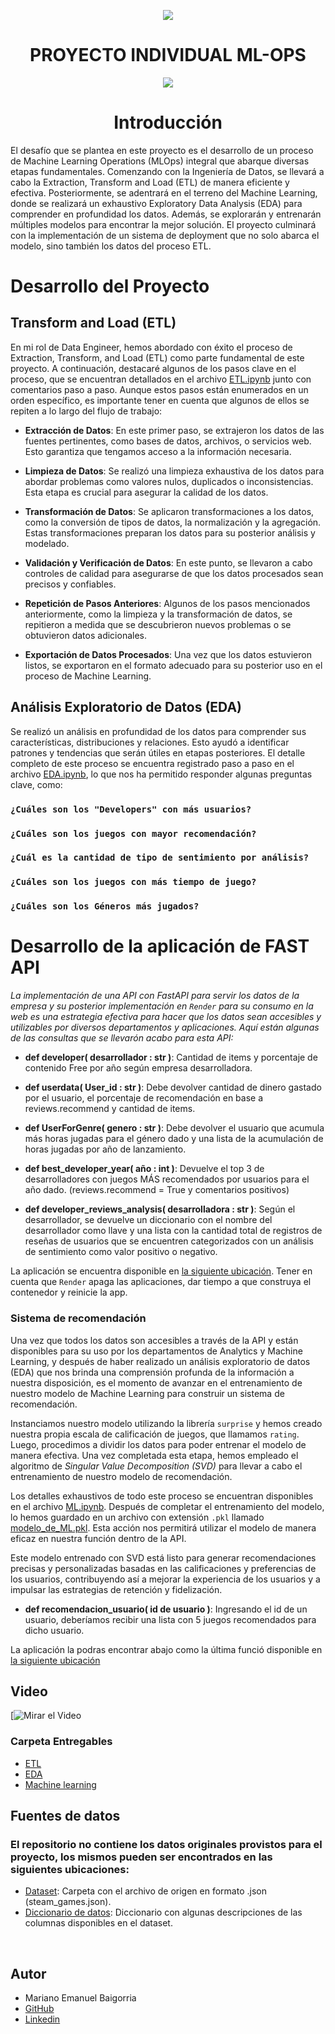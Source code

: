 <p align=center><img src=https://d31uz8lwfmyn8g.cloudfront.net/Assets/logo-henry-white-lg.png><p>

# <h1 align=center> **PROYECTO INDIVIDUAL ML-OPS** </h1>

<p align=center><img src=https://ubuntucommunity.s3.dualstack.us-east-2.amazonaws.com/original/3X/5/5/559eebb1b680098adc83ef22cbba1078d3b43033.png><p>

# <h1 align=center> **Introducción** </h1>

El desafío que se plantea en este proyecto es el desarrollo de un proceso de Machine Learning Operations (MLOps) integral que abarque diversas etapas fundamentales. Comenzando con la Ingeniería de Datos, se llevará a cabo la Extraction, Transform and Load (ETL) de manera eficiente y efectiva. Posteriormente, se adentrará en el terreno del Machine Learning, donde se realizará un exhaustivo Exploratory Data Analysis (EDA) para comprender en profundidad los datos. Además, se explorarán y entrenarán múltiples modelos para encontrar la mejor solución. El proyecto culminará con la implementación de un sistema de deployment que no solo abarca el modelo, sino también los datos del proceso ETL. 

# <h1 align=left> **Desarrollo del Proyecto**</h1>

## **Transform and Load** (ETL)

En mi rol de Data Engineer, hemos abordado con éxito el proceso de Extraction, Transform, and Load (ETL) como parte fundamental de este proyecto. A continuación, destacaré algunos de los pasos clave en el proceso, que se encuentran detallados en el archivo [ETL.ipynb](Entregables/ETL.ipynb) junto con comentarios paso a paso. Aunque estos pasos están enumerados en un orden específico, es importante tener en cuenta que algunos de ellos se repiten a lo largo del flujo de trabajo:

+ **Extracción de Datos**: En este primer paso, se extrajeron los datos de las fuentes pertinentes, como bases de datos, archivos, o servicios web. Esto garantiza que tengamos acceso a la información necesaria.

+ **Limpieza de Datos**: Se realizó una limpieza exhaustiva de los datos para abordar problemas como valores nulos, duplicados o inconsistencias. Esta etapa es crucial para asegurar la calidad de los datos.

+ **Transformación de Datos**: Se aplicaron transformaciones a los datos, como la conversión de tipos de datos, la normalización y la agregación. Estas transformaciones preparan los datos para su posterior análisis y modelado.

+ **Validación y Verificación de Datos**: En este punto, se llevaron a cabo controles de calidad para asegurarse de que los datos procesados sean precisos y confiables.

+ **Repetición de Pasos Anteriores**: Algunos de los pasos mencionados anteriormente, como la limpieza y la transformación de datos, se repitieron a medida que se descubrieron nuevos problemas o se obtuvieron datos adicionales.

+ **Exportación de Datos Procesados**: Una vez que los datos estuvieron listos, se exportaron en el formato adecuado para su posterior uso en el proceso de Machine Learning.

## **Análisis Exploratorio de Datos** (EDA)

Se realizó un análisis en profundidad de los datos para comprender sus características, distribuciones y relaciones. Esto ayudó a identificar patrones y tendencias que serán útiles en etapas posteriores. El detalle completo de este proceso se encuentra registrado paso a paso en el archivo [EDA.ipynb](Entregables/EDA.ipynb), lo que nos ha permitido responder algunas preguntas clave, como:

### `¿Cuáles son los "Developers" con más usuarios?` 
### `¿Cuáles son los juegos con mayor recomendación?`
### `¿Cuál es la cantidad de tipo de sentimiento por análisis?`
### `¿Cuáles son los juegos con más tiempo de juego?`
### `¿Cuáles son los Géneros más jugados?`

# **Desarrollo de la aplicación de FAST API**

*La implementación de una API con FastAPI para servir los datos de la empresa y su posterior implementación en `Render` para su consumo en la web es una estrategia efectiva para hacer que los datos sean accesibles y utilizables por diversos departamentos y aplicaciones. Aquí están algunas de las consultas que se llevarón acabo para esta API:*

+ **def developer( desarrollador : str )**: Cantidad de items y porcentaje de contenido Free por año según empresa desarrolladora.

+ **def userdata( User_id : str )**: Debe devolver cantidad de dinero gastado por el usuario, el porcentaje de recomendación en base a reviews.recommend y cantidad de items.

+ **def UserForGenre( genero : str )**: Debe devolver el usuario que acumula más horas jugadas para el género dado y una lista de la acumulación de horas jugadas por año de lanzamiento.

+ **def best_developer_year( año : int )**: Devuelve el top 3 de desarrolladores con juegos MÁS recomendados por usuarios para el año dado. (reviews.recommend = True y comentarios positivos)

+ **def developer_reviews_analysis( desarrolladora : str )**: Según el desarrollador, se devuelve un diccionario con el nombre del desarrollador como llave y una lista con la cantidad total de registros de reseñas de usuarios que se encuentren categorizados con un análisis de sentimiento como valor positivo o negativo.

La aplicación se encuentra disponible en [la siguiente ubicación](https://proyecto-ml-ops-epok.onrender.com/docs). Tener en cuenta que `Render` apaga las aplicaciones, dar tiempo a que construya el contenedor y reinicie la app.


### **Sistema de recomendación**

Una vez que todos los datos son accesibles a través de la API y están disponibles para su uso por los departamentos de Analytics y Machine Learning, y después de haber realizado un análisis exploratorio de datos (EDA) que nos brinda una comprensión profunda de la información a nuestra disposición, es el momento de avanzar en el entrenamiento de nuestro modelo de Machine Learning para construir un sistema de recomendación.

Instanciamos nuestro modelo utilizando la librería `surprise` y hemos creado nuestra propia escala de calificación de juegos, que llamamos `rating`. Luego, procedimos a dividir los datos para poder entrenar el modelo de manera efectiva. Una vez completada esta etapa, hemos empleado el algoritmo de *Singular Value Decomposition (SVD)* para llevar a cabo el entrenamiento de nuestro modelo de recomendación.

Los detalles exhaustivos de todo este proceso se encuentran disponibles en el archivo [ML.ipynb](Entregables/ML.ipynb). Después de completar el entrenamiento del modelo, lo hemos guardado en un archivo con extensión `.pkl` llamado [modelo_de_ML.pkl](modelo_de_ML.pkl). Esta acción nos permitirá utilizar el modelo de manera eficaz en nuestra función dentro de la API.

Este modelo entrenado con SVD está listo para generar recomendaciones precisas y personalizadas basadas en las calificaciones y preferencias de los usuarios, contribuyendo así a mejorar la experiencia de los usuarios y a impulsar las estrategias de retención y fidelización.

+ **def recomendacion_usuario( id de usuario )**: Ingresando el id de un usuario, deberíamos recibir una lista con 5 juegos recomendados para dicho usuario.

La aplicación la podras encontrar abajo como la última funció disponible en [la siguiente ubicación](https://proyecto-ml-ops-epok.onrender.com/docs)

## **Video**

[![`Mirar el Video`](https://www.youtube.com/watch?v=OrVL2gzds40)

### Carpeta Entregables

+ [ETL](Entregables/ETL.ipynb)
+ [EDA](Entregables/EDA.ipynb)
+ [Machine learning](Entregables/ML.ipynb)

## Fuentes de datos

### El repositorio no contiene los datos originales provistos para el proyecto, los mismos pueden ser encontrados en las siguientes ubicaciones:

+ [Dataset](https://drive.google.com/drive/folders/1HqBG2-sUkz_R3h1dZU5F2uAzpRn7BSpj): Carpeta con el archivo de origen en formato .json (steam_games.json).
+ [Diccionario de datos](https://docs.google.com/spreadsheets/d/1-t9HLzLHIGXvliq56UE_gMaWBVTPfrlTf2D9uAtLGrk/edit#gid=0): Diccionario con algunas descripciones de las columnas disponibles en el dataset.
<br/>

## Autor

+ Mariano Emanuel Baigorria
+ [GitHub](https://github.com/Marianoe155)
+ [Linkedin](https://www.linkedin.com/in/mariano-baigorria-b85004282/)

